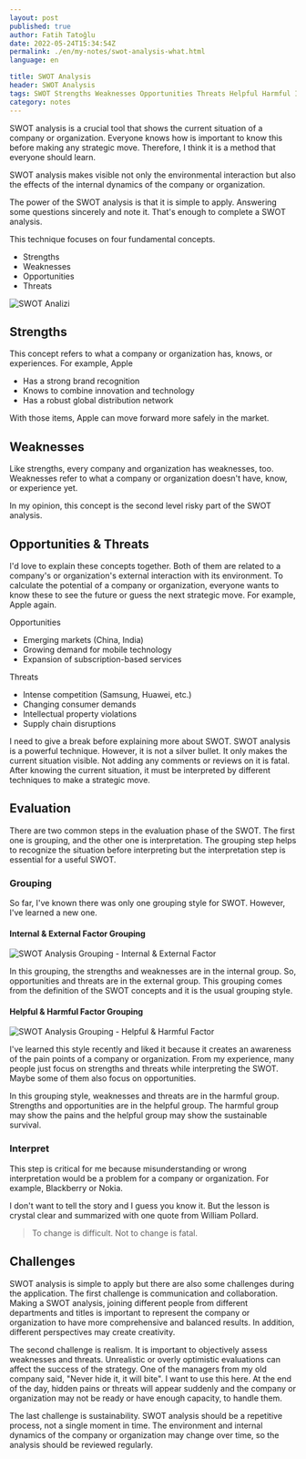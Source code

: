 ```yaml
---
layout: post
published: true
author: Fatih Tatoğlu
date: 2022-05-24T15:34:54Z
permalink: ./en/my-notes/swot-analysis-what.html
language: en

title: SWOT Analysis
header: SWOT Analysis
tags: SWOT Strengths Weaknesses Opportunities Threats Helpful Harmful Internal External Environment
category: notes
---
```


SWOT analysis is a crucial tool that shows the current situation of a company or organization. Everyone knows how is important to know this before making any strategic move. Therefore, I think it is a method that everyone should learn.

SWOT analysis makes visible not only the environmental interaction but also the effects of the internal dynamics of the company or organization.

The power of the SWOT analysis is that it is simple to apply. Answering some questions sincerely and note it. That's enough to complete a SWOT analysis.

This technique focuses on four fundamental concepts.

- Strengths
- Weaknesses
- Opportunities
- Threats

![SWOT Analizi](../../../image/swot_initial.png "SWOT Analizi Bileşenleri")

## Strengths

This concept refers to what a company or organization has, knows, or experiences. For example, Apple

- Has a strong brand recognition
- Knows to combine innovation and technology
- Has a robust global distribution network

With those items, Apple can move forward more safely in the market.

## Weaknesses

Like strengths, every company and organization has weaknesses, too. Weaknesses refer to what a company or organization doesn't have, know, or experience yet.

In my opinion, this concept is the second level risky part of the SWOT analysis.

## Opportunities & Threats

I'd love to explain these concepts together. Both of them are related to a company's or organization's external interaction with its environment. To calculate the potential of a company or organization, everyone wants to know these to see the future or guess the next strategic move. For example, Apple again.

Opportunities

- Emerging markets (China, India)
- Growing demand for mobile technology
- Expansion of subscription-based services

Threats

- Intense competition (Samsung, Huawei, etc.)
- Changing consumer demands
- Intellectual property violations
- Supply chain disruptions

I need to give a break before explaining more about SWOT. SWOT analysis is a powerful technique. However, it is not a silver bullet. It only makes the current situation visible. Not adding any comments or reviews on it is fatal. After knowing the current situation, it must be interpreted by different techniques to make a strategic move.

## Evaluation

There are two common steps in the evaluation phase of the SWOT. The first one is grouping, and the other one is interpretation. The grouping step helps to recognize the situation before interpreting but the interpretation step is essential for a useful SWOT.

### Grouping

So far, I've known there was only one grouping style for SWOT. However, I've learned a new one.

#### Internal & External Factor Grouping

![SWOT Analysis Grouping - Internal & External Factor](../../../image/swot_internal_external.png "SWOT Analysis Grouping - Internal & External Factor")

In this grouping, the strengths and weaknesses are in the internal group. So, opportunities and threats are in the external group. This grouping comes from the definition of the SWOT concepts and it is the usual grouping style.

#### Helpful & Harmful Factor Grouping

![SWOT Analysis Grouping - Helpful & Harmful Factor](../../../image/swot_helpful_harmful.png "SWOT Analysis Grouping - Helpful & Harmful Factor]")

I've learned this style recently and liked it because it creates an awareness of the pain points of a company or organization. From my experience, many people just focus on strengths and threats while interpreting the SWOT. Maybe some of them also focus on opportunities.

In this grouping style, weaknesses and threats are in the harmful group. Strengths and opportunities are in the helpful group. The harmful group may show the pains and the helpful group may show the sustainable survival.

### Interpret

This step is critical for me because misunderstanding or wrong interpretation would be a problem for a company or organization. For example, Blackberry or Nokia.

I don't want to tell the story and I guess you know it. But the lesson is crystal clear and summarized with one quote from William Pollard.

> To change is difficult. Not to change is fatal.

## Challenges

SWOT analysis is simple to apply but there are also some challenges during the application. The first challenge is communication and collaboration. Making a SWOT analysis, joining different people from different departments and titles is important to represent the company or organization to have more comprehensive and balanced results. In addition, different perspectives may create creativity.

The second challenge is realism. It is important to objectively assess weaknesses and threats. Unrealistic or overly optimistic evaluations can affect the success of the strategy. One of the managers from my old company said, "Never hide it, it will bite". I want to use this here. At the end of the day, hidden pains or threats will appear suddenly and the company or organization may not be ready or have enough capacity, to handle them.

The last challenge is sustainability. SWOT analysis should be a repetitive process, not a single moment in time. The environment and internal dynamics of the company or organization may change over time, so the analysis should be reviewed regularly.
